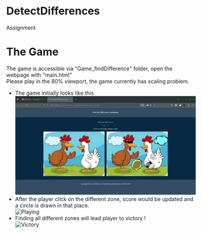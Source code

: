 # DetectDifferences
Assignment
# The Game
The game is accessible via "Game_findDifference" folder, open the webpage with "main.html" <br>
Please play in the 80% viewport, the game currently has scaling problem. <br>

- The game initially looks like this<br>
![Init](./imageProcess/resources/init.png)
- After the player click on the different zone, score would be updated and a circle is drawn in that place. <br>
![Playing](./imageProcess/resources/play.png')
- Finding all different zones will lead player to victory !<br>
![Victory](./imageProcess/resources/win.png')

